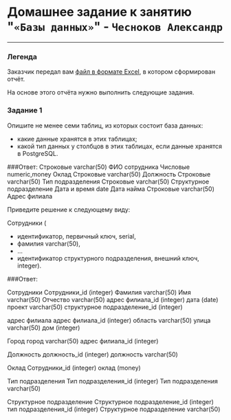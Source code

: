 # Домашнее задание к занятию  "`«Базы данных»`" - `Чесноков Александр`

---
### Легенда

Заказчик передал вам [файл в формате Excel](https://github.com/netology-code/sdb-homeworks/blob/main/resources/hw-12-1.xlsx), в котором сформирован отчёт. 

На основе этого отчёта нужно выполнить следующие задания.

### Задание 1

Опишите не менее семи таблиц, из которых состоит база данных:

- какие данные хранятся в этих таблицах;
- какой тип данных у столбцов в этих таблицах, если данные хранятся в PostgreSQL.

###Ответ:
Строковые	varchar(50)		ФИО сотрудника
Числовые	numeric,money		Оклад
Строковые	varchar(50)		Должность
Строковые	varchar(50)		Тип подразделения
Строковые	varchar(50)		Структурное подразделение
Дата и время	date			Дата найма
Строковые	varchar(50)		Адрес филиала

Приведите решение к следующему виду:

Сотрудники (

- идентификатор, первичный ключ, serial,
- фамилия varchar(50),
- ...
- идентификатор структурного подразделения, внешний ключ, integer).

###Ответ:

Сотрудники
Сотрудники_id				(integer)
Фамилия					varchar(50)
Имя					varchar(50)
Отчество				varchar(50)
адрес филиала_id			(integer)
дата					(date)
проект					varchar(50)
структурное подразделение_id		(integer)

адрес филиала
адрес филиала_id			(integer)
область					varchar(50)
улица					varchar(50)
дом					(integer)

Город
город					varchar(50)
адрес филиала_id			(integer)

Должность
должность_id				(integer)
должность				varchar(50)

Оклад
Сотрудники_id				(integer)
оклад					(money)

Тип подразделения
Тип подразделения_id			(integer)
Тип подразделения			varchar(50)

Структурное подразделение
Структурное подразделение_id		(integer)
тип подразделения_id			(integer)
Структурное подразделение		varchar(50)
